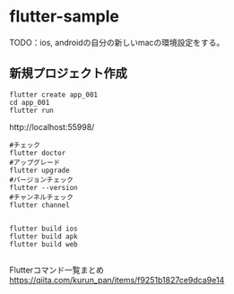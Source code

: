 # flutter-sample

TODO：ios, androidの自分の新しいmacの環境設定をする。

## 新規プロジェクト作成


```
flutter create app_001
cd app_001
flutter run
```

http://localhost:55998/


```
#チェック
flutter doctor
#アップグレード
flutter upgrade
#バージョンチェック
flutter --version
#チャンネルチェック
flutter channel


flutter build ios
flutter build apk
flutter build web


```



Flutterコマンド一覧まとめ
https://qiita.com/kurun_pan/items/f9251b1827ce9dca9e14




